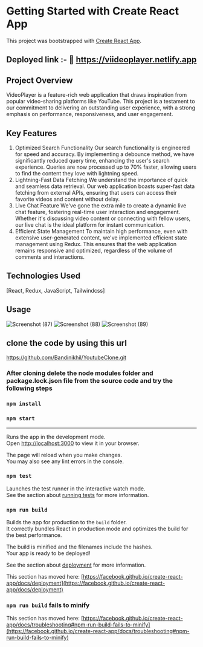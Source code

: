 # Getting Started with Create React App

This project was bootstrapped with [Create React App](https://github.com/facebook/create-react-app).
## Deployed link :-   🔗 https://viideoplayer.netlify.app

## Project Overview
VideoPlayer is a feature-rich web application that draws inspiration from popular video-sharing platforms like YouTube. This project is a testament to our commitment to delivering an outstanding user experience, with a strong emphasis on performance, responsiveness, and user engagement.

## Key Features
1. Optimized Search Functionality
Our search functionality is engineered for speed and accuracy. By implementing a debounce method, we have significantly reduced query time, enhancing the user's search experience. Queries are now processed up to 70% faster, allowing users to find the content they love with lightning speed.
2. Lightning-Fast Data Fetching
We understand the importance of quick and seamless data retrieval. Our web application boasts super-fast data fetching from external APIs, ensuring that users can access their favorite videos and content without delay.
3. Live Chat Feature
We've gone the extra mile to create a dynamic live chat feature, fostering real-time user interaction and engagement. Whether it's discussing video content or connecting with fellow users, our live chat is the ideal platform for instant communication.
4. Efficient State Management
To maintain high performance, even with extensive user-generated content, we've implemented efficient state management using Redux. This ensures that the web application remains responsive and optimized, regardless of the volume of comments and interactions.

## Technologies Used
[React, Redux, JavaScript, Tailwindcss]

## Usage
![Screenshot (87)](https://github.com/Bandinikhil/YoutubeClone/assets/105233916/5f943215-45ef-4e22-95c5-f6cfb69b1091)
![Screenshot (88)](https://github.com/Bandinikhil/YoutubeClone/assets/105233916/93a0858b-4c63-44d9-a65b-539dec6949ed)
![Screenshot (89)](https://github.com/Bandinikhil/YoutubeClone/assets/105233916/7cd6f993-5eee-4abb-bdf1-1b0a731dd0d1)

## clone the code by using this url
https://github.com/Bandinikhil/YoutubeClone.git

### After cloning delete the node modules folder and package.lock.json file from the source code and try the following steps 
### `npm install`
### `npm start`


----------------------------------------------------------------------------------------------------------------------------------------------------------------
Runs the app in the development mode.\
Open [http://localhost:3000](http://localhost:3000) to view it in your browser.

The page will reload when you make changes.\
You may also see any lint errors in the console.

### `npm test`

Launches the test runner in the interactive watch mode.\
See the section about [running tests](https://facebook.github.io/create-react-app/docs/running-tests) for more information.

### `npm run build`

Builds the app for production to the `build` folder.\
It correctly bundles React in production mode and optimizes the build for the best performance.

The build is minified and the filenames include the hashes.\
Your app is ready to be deployed!

See the section about [deployment](https://facebook.github.io/create-react-app/docs/deployment) for more information.


This section has moved here: [https://facebook.github.io/create-react-app/docs/deployment](https://facebook.github.io/create-react-app/docs/deployment)

### `npm run build` fails to minify

This section has moved here: [https://facebook.github.io/create-react-app/docs/troubleshooting#npm-run-build-fails-to-minify](https://facebook.github.io/create-react-app/docs/troubleshooting#npm-run-build-fails-to-minify)
